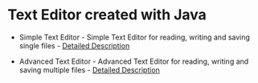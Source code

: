 # Text Editor created with Java

- Simple Text Editor - Simple Text Editor for reading, writing and saving single files - [Detailed Description](/doc/Simple_Text_Editor)

- Advanced Text Editor - Advanced Text Editor for reading, writing and saving multiple files - [Detailed Description](doc/Advanced_Text_Editor)
